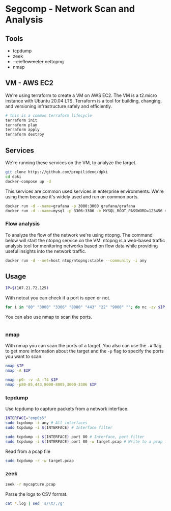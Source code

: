 # Segcomp - Network Scan and Analysis

## Tools
- tcpdump
- zeek
- ~~- cicflowmeter~~ nettopng
- nmap

## VM - AWS EC2

We're using terraform to create a VM on AWS EC2. The VM is a t2.micro instance with Ubuntu 20.04 LTS.
Terraform is a tool for building, changing, and versioning infrastructure safely and efficiently.

```bash
# this is a common terraform lifecycle
terraform init
terraform plan
terraform apply
terraform destroy
```

## Services
We're running these services on the VM, to analyze the target.

```bash
git clone https://github.com/propilideno/dpki
cd dpki
docker-compose up -d
```

This services are common used services in enterprise environments. We're using them because it's widely used and run on common ports.
```bash
docker run -d --name=grafana -p 3000:3000 grafana/grafana
docker run -d --name=mysql -p 3306:3306 -e MYSQL_ROOT_PASSWORD=123456 mysql
```

### Flow analysis

To analyze the flow of the network we're using ntopng. The command below will start the ntopng service on the VM.
ntopng is a web-based traffic analysis tool for monitoring networks based on flow data while providing useful insights into the network traffic.
```bash
docker run -d --net=host ntop/ntopng:stable --community -i any
```

## Usage
```bash
IP=$(107.21.72.125)
```

With netcat you can check if a port is open or not.
```bash
for i in "80" "3000" "3306" "8080" "443" "22" "9000" ""; do nc -zv $IP $i; done
```
You can also use nmap to scan the ports.
```bash
```

### nmap
With nmap you can scan the ports of a target. You also can use the `-A` flag to get more information about the target and the `-p` flag to specify the ports you want to scan.
```bash
nmap $IP
nmap -A $IP
```

```bash
nmap -p0- -v -A -T4 $IP
nmap -p80-85,443,8000-8005,3000-3306 $IP
```

### tcpdump
Use tcpdump to capture packets from a network interface.
```bash
INTERFACE="enp0s5"
sudo tcpdump -i any # All interfaces
sudo tcpdump -i $(INTERFACE) # Interface filter

sudo tcpdump -i $(INTERFACE) port 80 # Interface, port filter
sudo tcpdump -i $(INTERFACE) port 80 -w target.pcap # Write to a pcap file
```
Read from a pcap file
```bash
sudo tcpdump -r -w target.pcap
```

### zeek
```bash
zeek -r mycapture.pcap
```
Parse the logs to CSV format.
```bash
cat *.log | sed 's/\t/,/g'
```
